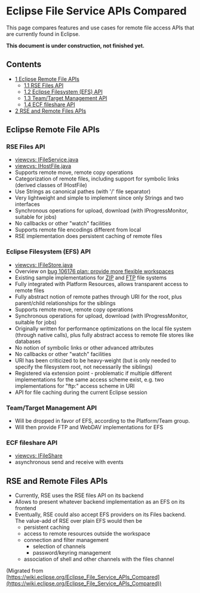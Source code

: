 

Eclipse File Service APIs Compared
==================================

This page compares features and use cases for remote file access APIs that are currently found in Eclipse.

**This document is under construction, not finished yet.**

Contents
--------

*   [1 Eclipse Remote File APIs](#Eclipse-Remote-File-APIs)
    *   [1.1 RSE Files API](#RSE-Files-API)
    *   [1.2 Eclipse Filesystem (EFS) API](#Eclipse-Filesystem-.28EFS.29-API)
    *   [1.3 Team/Target Management API](#Team.2FTarget-Management-API)
    *   [1.4 ECF fileshare API](#ECF-fileshare-API)
*   [2 RSE and Remote Files APIs](#RSE-and-Remote-Files-APIs)

Eclipse Remote File APIs
------------------------

### RSE Files API

*   [viewcvs: IFileService.java](http://dev.eclipse.org/viewcvs/index.cgi/org.eclipse.tm.rse/plugins/org.eclipse.rse.services/src/org/eclipse/rse/services/files/IFileService.java?rev=HEAD&cvsroot=DSDP_Project&content-type=text/vnd.viewcvs-markup)
*   [viewcvs: IHostFile.java](http://dev.eclipse.org/viewcvs/index.cgi/org.eclipse.tm.rse/plugins/org.eclipse.rse.services/src/org/eclipse/rse/services/files/IHostFile.java?rev=HEAD&cvsroot=DSDP_Project&content-type=text/vnd.viewcvs-markup)
*   Supports remote move, remote copy operations
*   Categorization of remote files, including support for symbolic links (derived classes of IHostFile)
*   Use Strings as canonical pathes (with '/' file separator)
*   Very lightweight and simple to implement since only Strings and two interfaces
*   Synchronous operations for upload, download (with IProgressMonitor, suitable for jobs)
*   No callbacks or other "watch" facilities
*   Supports remote file encodings different from local
*   RSE implementation does persistent caching of remote files

### Eclipse Filesystem (EFS) API

*   [viewcvs: IFileStore.java](http://dev.eclipse.org/viewcvs/index.cgi/org.eclipse.core.filesystem/src/org/eclipse/core/filesystem/IFileStore.java?rev=HEAD&content-type=text/vnd.viewcvs-markup)
*   Overview on [bug 106176 plan: provide more flexible workspaces](https://bugs.eclipse.org/bugs/show_bug.cgi?id=106176)
*   Existing sample implementations for [ZIP](https://bugs.eclipse.org/bugs/show_bug.cgi?id=138277) and [FTP](https://bugs.eclipse.org/bugs/show_bug.cgi?id=137878) file systems
*   Fully integrated with Platform Resources, allows transparent access to remote files
*   Fully abstract notion of remote pathes through URI for the root, plus parent/child relationships for the siblings
*   Supports remote move, remote copy operations
*   Synchronous operations for upload, download (with IProgressMonitor, suitable for jobs)
*   Originally written for performance optimizations on the local file system (through native calls), plus fully abstract access to remote file stores like databases
*   No notion of symbolic links or other advanced attributes
*   No callbacks or other "watch" facilities
*   URI has been criticized to be heavy-weight (but is only needed to specify the filesystem root, not necessarily the siblings)
*   Registered via extension point - problematic if multiple different implementations for the same access scheme exist, e.g. two implementations for "ftp:" access scheme in URI
*   API for file caching during the current Eclipse session

### Team/Target Management API

*   Will be dropped in favor of EFS, according to the Platform/Team group.
*   Will then provide FTP and WebDAV implementations for EFS

### ECF fileshare API

*   [viewcvs: IFileShare](http://dev.eclipse.org/viewcvs/index.cgi/org.eclipse.ecf/plugins/org.eclipse.ecf.fileshare/src/org/eclipse/ecf/fileshare/IFileShareContainer.java?rev=HEAD&cvsroot=Technology_Project&content-type=text/vnd.viewcvs-markup)
*   asynchronous send and receive with events

RSE and Remote Files APIs
-------------------------

*   Currently, RSE uses the RSE files API on its backend
*   Allows to present whatever backend implementation as an EFS on its frontend
*   Eventually, RSE could also accept EFS providers on its Files backend. The value-add of RSE over plain EFS would then be
    *   persistent caching
    *   access to remote resources outside the workspace
    *   connection and filter management
        *   selection of channels
        *   password/keyring management
    *   association of shell and other channels with the files channel


(Migrated from [https://wiki.eclipse.org/Eclipse_File_Service_APIs_Compared](https://wiki.eclipse.org/Eclipse_File_Service_APIs_Compared))